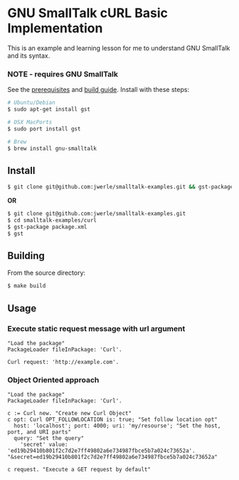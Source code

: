 GNU SmallTalk cURL Basic Implementation
========

This is an example and learning lesson for me to understand GNU SmallTalk and its syntax.

### NOTE - requires GNU SmallTalk
See the [prerequisites](http://smalltalk.gnu.org/download) and [build guide](http://smalltalk.gnu.org/wiki/building-gst-guides). Install with these steps:
```sh
# Ubuntu/Debian
$ sudo apt-get install gst

# OSX MacPorts
$ sudo port install gst

# Brew 
$ brew install gnu-smalltalk
```

## Install
```sh
$ git clone git@github.com:jwerle/smalltalk-examples.git && gst-package smalltalk-examples/curl/Release/Curl.star && gst
```
**OR**
```sh
$ git clone git@github.com:jwerle/smalltalk-examples.git
$ cd smalltalk-examples/curl
$ gst-package package.xml
$ gst
```
## Building
From the source directory:
```sh
$ make build
```

## Usage
### Execute static request message with url argument
```st
"Load the package"
PackageLoader fileInPackage: 'Curl'.

Curl request: 'http://example.com'.
```
### Object Oriented approach
```st
"Load the package"
PackageLoader fileInPackage: 'Curl'.

c := Curl new. "Create new Curl Object"
c opt: Curl OPT_FOLLOWLOCATION is: true; "Set follow location opt"
  host: 'localhost'; port: 4000; uri: 'my/resourse'; "Set the host, port, and URI parts"
  query: "Set the query"
    'secret' value: 'ed19b29410b801f2c7d2e7ff49802a6e734987fbce5b7a024c73652a'. "&secret=ed19b29410b801f2c7d2e7ff49802a6e734987fbce5b7a024c73652a"

c request. "Execute a GET request by default"
```